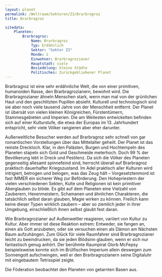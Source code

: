 ```yaml
---
layout: planet
permalink: /Weltraum/Sektoren/Z3/Brarbragroz
title: Brarbragroz

sitedata:
    Planeten:
        Brarbragroz:
            Name: Brarbragroz
            Typ: Erdähnlich
            Sektor: "Sektor Z3"
            Monde: 2
            Einwohner: Brarbragrozianer
            Hauptstadt: viele
            Besiedelung: kleine Städte
            Politisches: Zurückgebliebener Planet
---
```




Brarbragroz ist eine sehr erdähnliche Welt, die von einer primitiven, humanoiden Rasse, den Brarbragrozianern, bewohnt wird. Die Brarbragrozianer ähneln Menschen stark, wenn man mal von der grünlichen Haut und den geschlitzten Pupillen absieht. Kulturell und technologisch sind sie aber noch viele tausend Jahre von der Menschheit entfernt. Der Planet ist übersät von vielen kleinen Königreichen, Fürstentümern, Stammesgebieten und Imperien. Die am Weitesten entwickelten befinden sich auf einer Kulturstufe, die etwa der Europas im 13. Jahrhundert entspricht, sehr viele Völker rangieren aber eher darunter.

Außerweltliche Besucher werden auf Brarbragroz sehr schnell von gar romantischen Vorstellungen über das Mittelalter geheilt. Der Planet ist das reinste Dreckloch. Klar, in den Palästen, Burgen und Hochtempeln des Planeten stapeln sich Gold und Geschmeide meterhoch. Doch 99 % der Bevölkerung lebt in Dreck und Pestilenz. Da sich die Völker des Planeten gegenseitig allesamt spinnefeind sind, herrscht überall auf Brarbragroz praktisch dauerhafter Kriegszustand. Im Adel praktisch aller Kulturen wird intrigiert, betrogen und belogen, was das Zeug hält – Vorgesetztenmord ist fast IMMER ein sicherer Weg zur Beförderung. Den Hohepriestern der vielen verschiedenen Sekten, Kulte und Religionen ist kein primitiver Aberglauben zu blöde. Es gibt auf dem Planeten eine Vielzahl von Zauberern, Hexenmeistern, Schamanen und ähnlichen Charakteren, die tatsächlich selbst daran glauben, Magie wirken zu können. Freilich kann keine dieser Typen wirklich zaubern – aber so ziemlich jeder in ihrer Umgebung, einschließlich ihnen selbst glaubt fest daran.

Wie Brarbragrozianer auf Außenweltler reagieren, variiert von Kultur zu Kultur. Aber immer ist diese Reaktion extrem: Entweder, sie fangen an, einen als Gott anzubeten, oder sie versuchen einen als Dämon am Nächsten Baum aufzuhängen. Zum Glück für viele Raumfahrer sind Brarbragrozianer leicht zu beeindrucken, da sie jeden Blödsinn glauben, wenn er sich nur fantastisch genug anhört. Der berühmte Raumpirat Glorb McFepsy beispielsweise konnte sich im Brülfischen Imperium allein deswegen zum Sonnengott aufschwingen, weil er den Brarbragrozianern seine Digitaluhr mit eingebautem Tetrisspiel zeigte.

Die Föderation beobachtet den Planeten von getarnten Basen aus.
